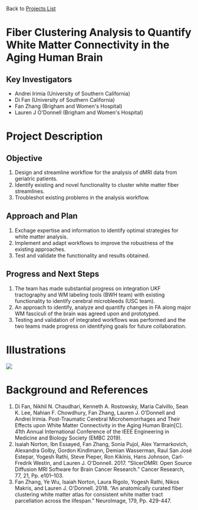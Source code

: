 Back to [Projects List](../../README.md#ProjectsList)

# Fiber Clustering Analysis to Quantify White Matter Connectivity in the Aging Human Brain

## Key Investigators

- Andrei Irimia (University of Southern California)
- Di Fan (University of Southern California)
- Fan Zhang (Brigham and Women's Hospital)
- Lauren J O'Donnell (Brigham and Women's Hospital)

# Project Description

<!-- Add a short paragraph describing the project. -->

## Objective

<!-- Describe here WHAT you would like to achieve (what you will have as end result). -->

1. Design and streamline workflow for the analysis of dMRI data from geriatric patients.
1. Identify existing and novel functionality to cluster white matter fiber streamlines.
1. Troubleshot existing problems in the analysis workflow.

## Approach and Plan

<!-- Describe here HOW you would like to achieve the objectives stated above. -->

1. Exchage expertise and information to identify optimal strategies for white matter analysis.
1. Implement and adapt workflows to improve the robustness of the existing approaches.
1. Test and validate the functionality and results obtained.

## Progress and Next Steps

<!-- Update this section as you make progress, describing of what you have ACTUALLY DONE. If there are specific steps that you could not complete then you can describe them here, too. -->

1. The team has made substantial progress on integration UKF tractography and WM labeling tools (BWH team) with existing functionality to identify cerebral microbleeds (USC team).
2. An approach to identify, analyze and quantify changes in FA along major WM fasciculi of the brain was agreed upon and prototyped.
3. Testing and validation of integrated workflows was performed and the two teams made progress on identifying goals for future collaboration.

# Illustrations

<!-- Add pictures and links to videos that demonstrate what has been accomplished.
![Description of picture](Example2.jpg)
![Some more images](Example2.jpg)
-->
<img src="2019-06-27-Figure1.jpg">


# Background and References

<!-- If you developed any software, include link to the source code repository. If possible, also add links to sample data, and to any relevant publications. -->
1. Di Fan, Nikhil N. Chaudhari, Kenneth A. Rostowsky, Maria Calvillo, Sean K. Lee, Nahian F. Chowdhury, Fan Zhang, Lauren J. O’Donnell and Andrei Irimia. Post-Traumatic Cerebral Microhemorrhages and Their Effects upon White Matter Connectivity in the Aging Human Brain[C]. 41th Annual International Conference of the IEEE Engineering in Medicine and Biology Society (EMBC 2019).
2. Isaiah Norton, Ibn Essayed, Fan Zhang, Sonia Pujol, Alex Yarmarkovich, Alexandra Golby, Gordon Kindlmann, Demian Wasserman, Raul San José Estepar, Yogesh Rathi, Steve Pieper, Ron Kikinis, Hans Johnson, Carl-Fredrik Westin, and Lauren J. O'Donnell. 2017. “SlicerDMRI: Open Source Diffusion MRI Software for Brain Cancer Research.” Cancer Research, 77, 21, Pp. e101–103.
3. Fan Zhang, Ye Wu, Isaiah Norton, Laura Rigolo, Yogesh Rathi, Nikos Makris, and Lauren J. O'Donnell. 2018. “An anatomically curated fiber clustering white matter atlas for consistent white matter tract parcellation across the lifespan.” NeuroImage, 179, Pp. 429-447.
